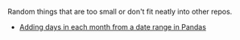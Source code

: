 Random things that are too small or don't fit neatly into other repos.

* [Adding days in each month from a date range in Pandas](./days-in-months-pd.ipynb)